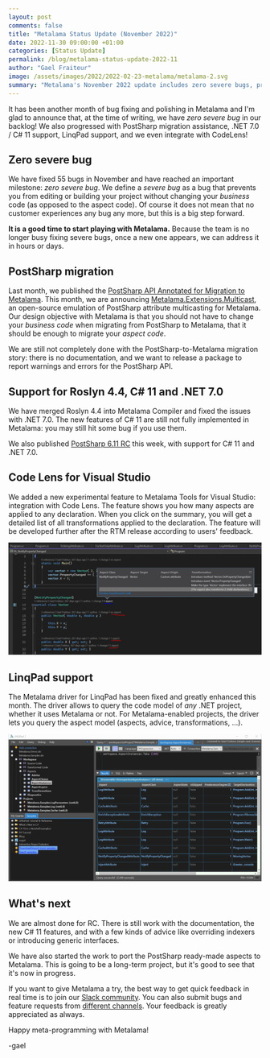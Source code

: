 ```yaml
---
layout: post 
comments: false
title: "Metalama Status Update (November 2022)"
date: 2022-11-30 09:00:00 +01:00
categories: [Status Update]
permalink: /blog/metalama-status-update-2022-11
author: "Gael Fraiteur"
image: /assets/images/2022/2022-02-23-metalama/metalama-2.svg
summary: "Metalama's November 2022 update includes zero severe bugs, progress in PostSharp migration, .NET 7.0 / C# 11 support, LinqPad support, and integration with CodeLens. Work on documentation and new C# 11 features continues. "
---
```


It has been another month of bug fixing and polishing in Metalama and I'm glad to announce that, at the time of writing, we have _zero severe bug_ in our backlog! We also progressed with PostSharp migration assistance, .NET 7.0 / C# 11 support, LinqPad support, and we even integrate with CodeLens!

## Zero severe bug

We have fixed 55 bugs in November and have reached an important milestone: _zero severe bug_. We define a _severe bug_ as a bug that prevents you from editing or building your project without changing your _business_ code (as opposed to the aspect code). Of course it does not mean that no customer experiences any bug any more, but this is a big step forward.

__It is a good time to start playing with Metalama.__ Because the team is no longer busy fixing severe bugs, once a new one appears, we can address it in hours or days.


## PostSharp migration

Last month, we published the [PostSharp API Annotated for Migration to Metalama](https://doc.metalama.net/migration-api). This month, we are announcing [Metalama.Extensions.Multicast](https://github.com/postsharp/Metalama.Extensions/tree/master/src/Metalama.Extensions.Multicast), an open-source emulation of PostSharp attribute multicasting for Metalama. Our design objective with Metalama is that you should not have to change your _business code_ when migrating from PostSharp to Metalama, that it should be enough to migrate your _aspect code_.

We are still not completely done with the PostSharp-to-Metalama migration story: there is no documentation, and we want to release a package to report warnings and errors for the PostSharp API.

## Support for Roslyn 4.4, C# 11 and .NET 7.0

We have merged Roslyn 4.4 into Metalama Compiler and fixed the issues with .NET 7.0. The new features of C# 11 are still not fully implemented in Metalama: you may still hit some bug if you use them.

We also published [PostSharp 6.11 RC](/post/postsharp-6-11-rc) this week, with support for C# 11 and .NET 7.0.

## Code Lens for Visual Studio

We added a new experimental feature to Metalama Tools for Visual Studio: integration with Code Lens. The feature shows you how many aspects are applied to any declaration. When you click on the summary, you will get a detailed list of all transformations applied to the declaration. The feature will be developed further after the RTM release according to users' feedback.

![CodeLens screenshot](/assets/images/2022/2022-11-30-metalama/codelens.png#unzoom150)


## LinqPad support

The Metalama driver for LinqPad has been fixed and greatly enhanced this month. The driver allows to query the code model of _any_ .NET project, whether it uses Metalama or not. For Metalama-enabled projects, the driver lets you query the aspect model (aspects, advice, transformations, ...).

![LinqPad screenshot](/assets/images/2022/2022-11-30-metalama/linqpad.png#unzoom200)


## What's next

We are almost done for RC. There is still work with the documentation, the new C# 11 features, and with a few kinds of advice like overriding indexers or introducing generic interfaces.

We have also started the work to port the PostSharp ready-made aspects to Metalama. This is going to be a long-term project, but it's good to see that it's now in progress.

If you want to give Metalama a try, the best way to get quick feedback in real time is to join our [Slack community](https://www.postsharp.net/slack). You can also submit bugs and feature requests from [different channels](https://www.postsharp.net/metalama/support). Your feedback is greatly appreciated as always.


Happy meta-programming with Metalama!

-gael

